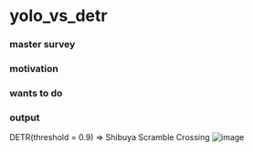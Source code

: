 # yolo_vs_detr

### master survey

### motivation

### wants to do

### output

DETR(threshold = 0.9) => Shibuya Scramble Crossing
![image](https://user-images.githubusercontent.com/63449578/140306264-26696d4a-a375-4c92-b717-92cbba094d5a.png)


